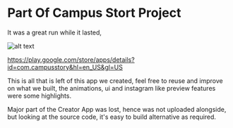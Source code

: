 # Part Of Campus Stort Project

It was a great run while it lasted, 

![alt text](https://play-lh.googleusercontent.com/HeDakgBonLqE-UG1vMAZhRCC_z3utM4nsVxKM2UM6L0P_dKmVrND07jzn_pxjCzJ4tU=w1536-h763-rw)

https://play.google.com/store/apps/details?id=com.campusstory&hl=en_US&gl=US

This is all that is left of this app we created,
feel free to reuse and improve on what we built,
the animations, ui and instagram like preview features were some highlights.

Major part of the Creator App was lost, hence was not uploaded alongside, but
looking at the source code, it's easy to build alternative as required.
